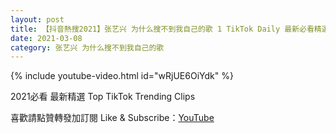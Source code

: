 ```yaml
---
layout: post
title: 【抖音熱搜2021】张艺兴 为什么搜不到我自己的歌 1 TikTok Daily 最新必看精選合集2021 03 08
date: 2021-03-08
category: 张艺兴 为什么搜不到我自己的歌
---
```


{% include youtube-video.html id="wRjUE6OiYdk" %}

2021必看 最新精選 Top TikTok Trending Clips

喜歡請點贊轉發加訂閱 Like & Subscribe：[YouTube](https://www.youtube.com/channel/UCAoR7VcanIPd04uEq_GIylA/videos)

